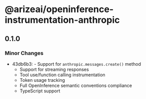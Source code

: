 # @arizeai/openinference-instrumentation-anthropic

## 0.1.0

### Minor Changes

- 43db6b3: - Support for `anthropic.messages.create()` method
  - Support for streaming responses
  - Tool use/function calling instrumentation
  - Token usage tracking
  - Full OpenInference semantic conventions compliance
  - TypeScript support
